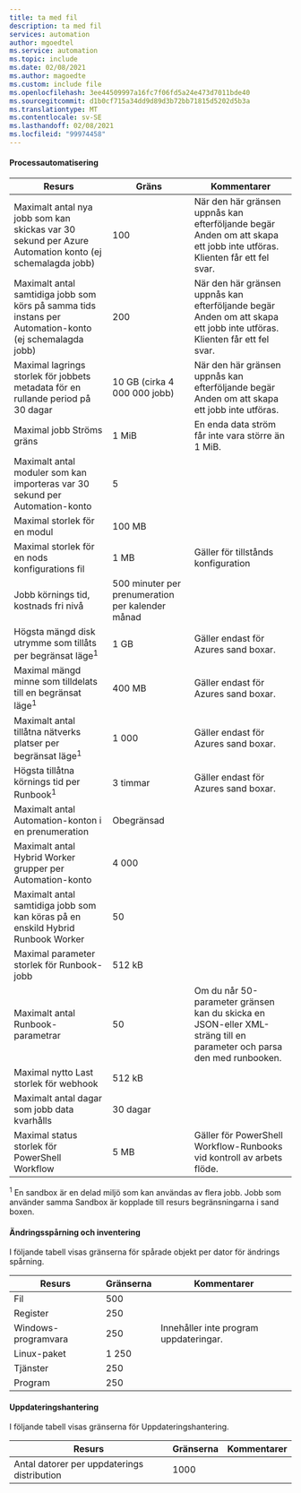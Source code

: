 ```yaml
---
title: ta med fil
description: ta med fil
services: automation
author: mgoedtel
ms.service: automation
ms.topic: include
ms.date: 02/08/2021
ms.author: magoedte
ms.custom: include file
ms.openlocfilehash: 3ee44509997a16fc7f06fd5a24e473d7011bde40
ms.sourcegitcommit: d1b0cf715a34dd9d89d3b72bb71815d5202d5b3a
ms.translationtype: MT
ms.contentlocale: sv-SE
ms.lasthandoff: 02/08/2021
ms.locfileid: "99974458"
---
```

#### <a name="process-automation"></a>Processautomatisering

| Resurs | Gräns |Kommentarer|
| --- | --- |---|
| Maximalt antal nya jobb som kan skickas var 30 sekund per Azure Automation konto (ej schemalagda jobb) |100 |När den här gränsen uppnås kan efterföljande begär Anden om att skapa ett jobb inte utföras. Klienten får ett fel svar.|
| Maximalt antal samtidiga jobb som körs på samma tids instans per Automation-konto (ej schemalagda jobb) |200 |När den här gränsen uppnås kan efterföljande begär Anden om att skapa ett jobb inte utföras. Klienten får ett fel svar.|
| Maximal lagrings storlek för jobbets metadata för en rullande period på 30 dagar | 10 GB (cirka 4 000 000 jobb)|När den här gränsen uppnås kan efterföljande begär Anden om att skapa ett jobb inte utföras. |
| Maximal jobb Ströms gräns|1 MiB|En enda data ström får inte vara större än 1 MiB.|
| Maximalt antal moduler som kan importeras var 30 sekund per Automation-konto |5 ||
| Maximal storlek för en modul |100 MB ||
| Maximal storlek för en nods konfigurations fil | 1 MB | Gäller för tillstånds konfiguration |
| Jobb körnings tid, kostnads fri nivå |500 minuter per prenumeration per kalender månad ||
| Högsta mängd disk utrymme som tillåts per begränsat läge<sup>1</sup> |1 GB |Gäller endast för Azures sand boxar.|
| Maximal mängd minne som tilldelats till en begränsat läge<sup>1</sup> |400 MB |Gäller endast för Azures sand boxar.|
| Maximalt antal tillåtna nätverks platser per begränsat läge<sup>1</sup> |1 000 |Gäller endast för Azures sand boxar.|
| Högsta tillåtna körnings tid per Runbook<sup>1</sup> |3 timmar |Gäller endast för Azures sand boxar.|
| Maximalt antal Automation-konton i en prenumeration |Obegränsad ||
| Maximalt antal Hybrid Worker grupper per Automation-konto|4 000||
|Maximalt antal samtidiga jobb som kan köras på en enskild Hybrid Runbook Worker|50 ||
| Maximal parameter storlek för Runbook-jobb   | 512 kB||
| Maximalt antal Runbook-parametrar   | 50|Om du når 50-parameter gränsen kan du skicka en JSON-eller XML-sträng till en parameter och parsa den med runbooken.|
| Maximal nytto Last storlek för webhook |  512 kB|
| Maximalt antal dagar som jobb data kvarhålls|30 dagar|
| Maximal status storlek för PowerShell Workflow |5 MB| Gäller för PowerShell Workflow-Runbooks vid kontroll av arbets flöde.|

<sup>1</sup> En sandbox är en delad miljö som kan användas av flera jobb. Jobb som använder samma Sandbox är kopplade till resurs begränsningarna i sand boxen.

#### <a name="change-tracking-and-inventory"></a>Ändringsspårning och inventering

I följande tabell visas gränserna för spårade objekt per dator för ändrings spårning.

| **Resurs** | **Gränserna**| **Kommentarer** |
|---|---|---|
|Fil|500||
|Register|250||
|Windows-programvara|250|Innehåller inte program uppdateringar.|
|Linux-paket|1 250||
|Tjänster|250||
|Program|250||

#### <a name="update-management"></a>Uppdateringshantering

I följande tabell visas gränserna för Uppdateringshantering.

| **Resurs** | **Gränserna**| **Kommentarer** |
|---|---|---|
|Antal datorer per uppdaterings distribution|1000||
